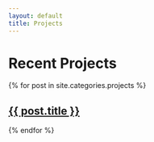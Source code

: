 ```yaml
---
layout: default
title: Projects
---
```


<div class="mw8 center cf pa3">
  <h1 class="fs-blue ttu tracked">Recent Projects</h1>
  <div class="pl3">
  {% for post in site.categories.projects %}
  <div class="post cf">
    <h2 class="mt0 mr3"><a class="light hover-neutral post-link" href="{{ post.url }}" data-link="{{ post.url }}" data-index="{{ forloop.index }}">{{ post.title }}</a></h2>
    <div class="pl3 measure-wide post-content"></div>
  </div>
  {% endfor %}
  </div>
</div>
